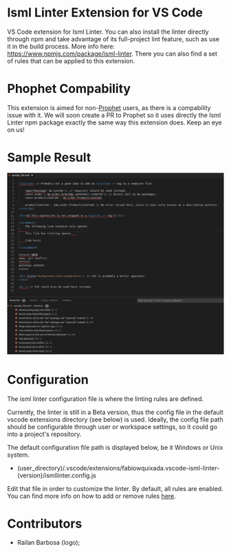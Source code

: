 # Isml Linter Extension for VS Code
VS Code extension for Isml Linter. You can also install the linter directly through npm and take advantage of its full-project lint feature, such as use it in the build process. More info here: https://www.npmjs.com/package/isml-linter. There you can also find a set of rules that can be applied to this extension.

# Phophet Compability
This extension is aimed for non-[Prophet](https://marketplace.visualstudio.com/items?itemName=SqrTT.prophet) users, as there is a compability issue with it. We will soon
create a PR to Prophet so it uses directly the Isml Linter npm package exactly the same way this extension does. Keep an eye on us!

# Sample Result
![Isml Linter sample use](./images/sample_use.png "Isml Linter Sample Use")

# Configuration
The isml linter configuration file is where the linting rules are defined.

Currently, the linter is still in a Beta version, thus the config file in the default vscode extensions directory (see below) is used. Ideally, the config file path should be configurable through user or workspace settings, so it could go into a project's repository.

The default configuration file path is displayed below, be it Windows or Unix system.


- (user_directory)/.vscode/extensions/fabiowquixada.vscode-isml-linter-(version)/ismllinter.config.js

Edit that file in order to customize the linter. By default, all rules are enabled. You can find more info on how to add or remove rules [here](https://www.npmjs.com/package/isml-linter).

# Contributors
 - Railan Barbosa (logo);
